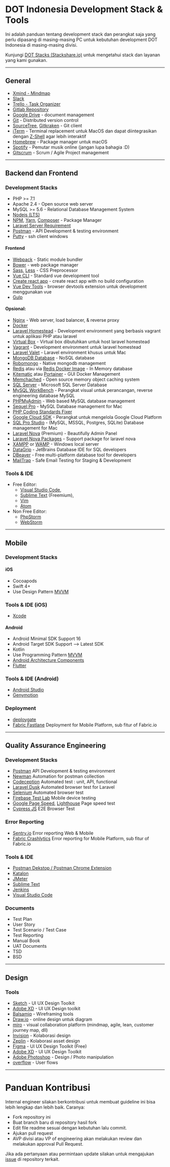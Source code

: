# DOT Indonesia Development Stack & Tools

Ini adalah panduan tentang development stack dan perangkat saja yang perlu dipasang di masing-masing PC untuk kebutuhan development DOT Indonesia di masing-masing divisi.

Kunjungi [DOT Stacks (Stackshare.io)](https://stackshare.io/dot-indonesia/stack) untuk mengetahui stack dan layanan yang kami gunakan.

---

## General

+ [Xmind - Mindmap](https://www.xmind.net/)
+ [Slack](https://slack.com/)
+ [Trello - Task Organizer](https://trello.com/)
+ [Gitlab Repository](https://gitlab.com)
+ [Google Drive](https://drive.google.com) - document management
+ [Git](https://git-scm.com/) - Distributed version control
+ [SourceTree](https://www.sourcetreeapp.com/), [Gitkraken](https://www.gitkraken.com/) - Git client
+ [iTerm](https://www.iterm2.com/) - Terminal replacement untuk MacOS dan dapat diintegrasikan dengan [Z-Shell](https://ohmyz.sh/) agar lebih interaktif
+ [Homebrew](https://brew.sh/) - Package manager untuk macOS
+ [Spotify](https://www.spotify.com/id/) - Pemutar musik online (jangan lupa bahagia :D)
+ [Gitscrum](https://site.gitscrum.com) - Scrum / Agile Project management
---

## Backend dan Frontend

### Development Stacks

+ PHP >= 7.1
+ Apache 2.4 - Open source web server
+ MySQL >= 5.6 - Relational Database Management System
+ [Nodejs (LTS)](https://nodejs.org/en/download/)
+ [NPM](https://www.npmjs.com/), [Yarn](https://yarnpkg.com/en/), [Composer](https://getcomposer.org/) - Package Manager
+ [Laravel Server Requirement](https://laravel.com/docs/master#server-requirements)
+ [Postman](https://www.getpostman.com/) - API Development & testing environment
+ [Putty](https://www.putty.org/) - ssh client windows

#### Frontend
+ [Webpack](https://webpack.js.org/) - Static module bundler
+ [Bower](https://bower.io/) - web package manager
+ [Sass](https://sass-lang.com/), [Less](http://lesscss.org/) - CSS Preprocessor
+ [Vue CLI](https://github.com/vuejs/vue-cli) - Standard vue development tool
+ [Create react app](https://github.com/facebook/create-react-app) - create react app with no build configuration
+ [Vue Dev Tools](https://github.com/vuejs/vue-devtools) - browser devtools extension untuk development menggunakan vue
+ [Gulp](https://gulpjs.com/)

#### Opsional:

+ [Nginx](https://www.nginx.com/) - Web server, load balancer, & reverse proxy
+ [Docker](https://docs.docker.com/)
+ [Laravel Homestead](https://laravel.com/docs/5.6/homestead) - Development environment yang berbasis vagrant untuk aplikasi PHP atau laravel
+ [Virtual Box](https://www.virtualbox.org/wiki/Downloads) - Virtual box dibutuhkan untuk host laravel homestead
+ [Vagrant](https://www.vagrantup.com/downloads.html) - Development environment untuk laravel homestead
+ [Laravel Valet](https://laravel.com/docs/5.6/valet) - Laravel environment khusus untuk Mac
+ [MongoDB Database](https://www.mongodb.com/) - NoSQL database
+ [Robomongo](https://robomongo.org/) - Native mongodb management
+ [Redis](https://redis.io/) atau via [Redis Docker Image](https://hub.docker.com/_/redis/) - In Memory database
+ [Kitematic](https://kitematic.com/) atau [Portainer](https://portainer.io/) - GUI Docker Management
+ [Memchached](https://memcached.org/) - Open source memory object caching system
+ [SQL Server](https://www.microsoft.com/en-us/sql-server/sql-server-2017) - Microsoft SQL Server Database
+ [MySQL WorkBench](https://www.mysql.com/products/workbench/) - Perangkat visual untuk perancangan, reverse engineering database MySQL
+ [PHPMyAdmin](https://www.phpmyadmin.net/) - Web based MySQL database management
+ [Sequel Pro](https://www.sequelpro.com/) - MySQL Database management for Mac
+ [PHP Coding Standards Fixer](https://github.com/FriendsOfPHP/PHP-CS-Fixer)
+ [Google Cloud SDK](https://cloud.google.com/sdk/) - Perangkat untuk mengelola Google Cloud Platform
+ [SQL Pro Studio](https://www.sqlprostudio.com/) - (MySQL, MSSQL, Postgres, SQLite) Database management for Mac
+ [Laravel Nova](https://nova.laravel.com/) (Premium) - Beautifully Admin Panel
+ [Laravel Nova Packages](https://novapackages.com/) - Support package for laravel nova
+ [XAMPP](https://www.apachefriends.org/index.html) or [WAMP](https://bitnami.com/stack/wamp/installer) - Windows local server
+ [DataGrip](https://www.jetbrains.com/datagrip/) - JetBrains Database IDE for SQL developers
+ [DBeaver](https://dbeaver.io/) - Free multi-platform database tool for developers
+ [MailTrap](https://mailtrap.io/) - Safe Email Testing for Staging & Development

### Tools & IDE

+ Free Editor:
  + [Visual Studio Code](https://code.visualstudio.com/),
  + [Sublime Text](https://www.sublimetext.com/) (Freemium),
  + [Vim](https://www.vim.org/)
  + [Atom](https://atom.io/)
+ Non Free Editor:
  + [PhpStorm](https://www.jetbrains.com/phpstorm/)
  + [WebStorm](https://www.jetbrains.com/webstorm/)

---


## Mobile

### Development Stacks

#### iOS

+ Cocoapods
+ Swift 4+
+ Use Design Pattern [MVVM](https://github.com/balitax/MVVM-AC-Template)


### Tools & IDE (iOS)

+ [Xcode](https://developer.apple.com/xcode/)

#### Android
+ Android Minimal SDK Support 16
+ Android Target SDK Support --> Latest SDK
+ Kotlin
+ Use Programming Pattern [MVVM](https://github.com/pt-dot/DOT-Kotlin-Boilerplate)
+ [Android Architecture Components](https://developer.android.com/topic/libraries/architecture/)
+ [Flutter](https://flutter.dev)

### Tools & IDE (Android)
+ [Android Studio](https://developer.android.com/studio/)
+ [Genymotion](https://www.genymotion.com/)

### Deployment
+ [deploygate](https://deploygate.com/)
+ [Fabric Fastlane](https://fabric.io/) Deployment for Mobile Platform, sub fitur of Fabric.io

---

## Quality Assurance Engineering

### Development Stacks

+ [Postman](https://www.getpostman.com/) API Development & testing environment
+ [Newman](https://github.com/postmanlabs/newman) Automation for postman collection
+ [Codeception](https://codeception.com/) Automated test : unit, API, functional
+ [Laravel Dusk](https://github.com/laravel/dusk) Automated browser test for Laravel
+ [Selenium](https://www.seleniumhq.org/) Automated browser test
+ [Firebase Test Lab](https://firebase.google.com/docs/test-lab/) Mobile device testing
+ [Google Page Speed](https://developers.google.com/speed/pagespeed/insights/), [Lighthouse](https://developers.google.com/web/tools/lighthouse/) Page speed test
+ [Cypress JS](https://www.cypress.io/) E2E Browser Test

### Error Reporting
+ [Sentry.io](https://sentry.io/) Error reporting Web & Mobile
+ [Fabric Crashlytics](https://fabric.io/) Error reporting for Mobile Platform, sub fitur of Fabric.io

### Tools & IDE

+ [Postman Dekstop / Postman Chrome Extension](https://www.getpostman.com/)
+ [Katalon](https://www.katalon.com/)
+ [JMeter](https://jmeter.apache.org/)
+ [Sublime Text](https://www.sublimetext.com/)
+ [Jenkins](https://jenkins.io/)
+ [Visual Studio Code](https://code.visualstudio.com/)

### Documents

+ Test Plan
+ User Story
+ Test Scenario / Test Case
+ Test Reporting
+ Manual Book
+ UAT Documents
+ TSD
+ BSD

---

## Design

### Tools

+ [Sketch](https://www.sketchapp.com/) - UI UX Design Toolkit
+ [Adobe XD](https://www.adobe.com/sea/products/xd.html) - UI UX Design toolkit
+ [Balsamiq](https://balsamiq.com/) - Wireframing tools
+ [Draw.io](https://www.draw.io/) - online design untuk diagram
+ [miro](https://miro.com/) - visual collaboration platform (mindmap, agile, lean, customer journey map, dll)
+ [Invision](https://www.invisionapp.com/) - Kolaborasi design
+ [Zeplin](https://zeplin.io/) - Kolaborasi asset design
+ [Figma](https://www.figma.com) - UI UX Design Toolkit (Free)
+ [Adobe XD](https://www.adobe.com/sea/products/xd.html) - UI UX Design Toolkit
+ [Adobe Photoshop](https://www.adobe.com/sea/products/photoshop.html) - Design / Photo manipulation
+ [overflow](https://overflow.io) - User flows

---

# Panduan Kontribusi

Internal engineer silakan berkontribusi untuk membuat guideline ini bisa lebih lengkap dan lebih baik. Caranya:

+ Fork repository ini
+ Buat branch baru di repository hasil fork
+ Edit file readme sesuai dengan kebutuhan lalu commit.
+ Ajukan pull request
+ AVP divisi atau VP of engineering akan melakukan review dan melakukan approval Pull Request.

Jika ada pertanyaan atau permintaan update silakan untuk mengajukan [issue](https://github.com/pt-dot/development-stack-tools/issues) di repository terkait.

